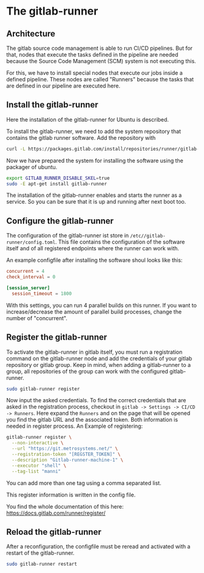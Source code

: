 # The gitlab-runner

## Architecture
The gitlab source code management is able to run CI/CD pipelines. But for that, nodes that execute the tasks defined in the pipeline are needed because the Source Code Management (SCM) system is not executing this. 

For this, we have to install special nodes that execute our jobs inside a defined pipeline. These nodes are called "Runners" because the tasks that are defined in our pipeline are executed here.

## Install the gitlab-runner

Here the installation of the gitlab-runner for Ubuntu is described.

To install the gitlab-runner, we need to add the system repository that contains the gitlab runner software. Add the repository with

```sh
curl -L https://packages.gitlab.com/install/repositories/runner/gitlab-runner/script.deb.sh | sudo bash
```

Now we have prepared the system for installing the software using the packager of ubuntu.

```sh
export GITLAB_RUNNER_DISABLE_SKEL=true
sudo -E apt-get install gitlab-runner
```

The installation of the gitlab-runner enables and starts the runner as a service. So you can be sure that it is up and running after next boot too.

## Configure the gitlab-runner

The configuration of the gitlab-runner ist store in ```/etc//gitlab-runner/config.toml```. This file contains the configuration of the software itself and of all registered endpoints where the runner can work with. 

An example configfile after installing the software shoul looks like this:

```toml
concurrent = 4
check_interval = 0

[session_server]
  session_timeout = 1800
```

With this settings, you can run 4 parallel builds on this runner. If you want to increase/decrease the amount of parallel build processes, change the number of "concurrent".

## Register the gitlab-runner

To activate the gitlab-runner in gitlab itself, you must run a registration command on the gitlab-runner node and add the credentials of your gitlab repository or gitlab group. Keep in mind, when adding a gitlab-runner to a group, all repositories of the group can work with the configured gitlab-runner.

```sh
sudo gitlab-runner register
```
Now input the asked credentials. To find the correct credentials that are asked in the registration process, checkout in ```gitlab -> Settings -> CI/CD -> Runners```. Here expand the ```Runners``` and on the page that will be opened you find the gitlab URL and the associated token. Both information is needed in register process. An Example of registering:

```sh
gitlab-runner register \
  --non-interactive \
  --url "https://git.metrosystems.net/" \
  --registration-token "[REGSTER_TOKEN]" \
  --description "Gitlab-runner-machine-1" \
  --executor "shell" \
  --tag-list "manni"
```
You can add more than one tag using a comma separated list.

This register information is written in the config file. 

You find the whole documentation of this here: https://docs.gitlab.com/runner/register/

## Reload the gitlab-runner

After a reconfiguration, the configfile must be reread and activated with a restart of the gitlab-runner. 

```sh
sudo gitlab-runner restart
```